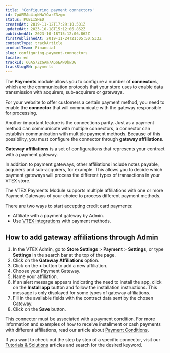 ```yaml
---
title: 'Configuring payment connectors'
id: 7pAEMAo4iqNHwYOarZ3zgm
status: PUBLISHED
createdAt: 2019-11-12T17:29:10.501Z
updatedAt: 2023-10-18T15:12:06.862Z
publishedAt: 2023-10-18T15:12:06.862Z
firstPublishedAt: 2019-11-24T21:05:50.533Z
contentType: trackArticle
productTeam: Financial
slug: configuring-payment-connectors
locale: en
trackId: 6GAS7ZzGAm7AGoEAwDbwJG
trackSlugEN: payments
---
```


The **Payments** module allows you to configure a number of **connectors**, which are the communication protocols that your store uses to enable data transmission with acquirers, sub-acquirers or gateways.

For your website to offer customers a certain payment method, you need to enable the **connector** that will communicate with the gateway responsible for processing.

Another important feature is the connections parity. Just as a payment method can communicate with multiple connectors, a connector can establish communication with multiple payment methods. Because of this possibility, you must configure the connector through **gateway affiliations**.

**Gateway affiliations** is a set of configurations that represents your contract with a payment gateway.

In addition to payment gateways, other affiliations include notes payable, acquirers and sub-acquirers, for example. This allows you to decide which payment gateways will process the different types of transactions in your VTEX store.

The VTEX Payments Module supports multiple affiliations with one or more Payment Gateways of your choice to process different payment methods.

There are two ways to start accepting credit card payments:
- Affiliate with a payment gateway by Admin.
- Use [VTEX integrations](https://developers.vtex.com/vtex-rest-api/docs/payments-integration-guide) with payment methods.

## How to add gateway affiliations through Admin
1. In the VTEX Admin, go to **Store Settings** > **Payment** > **Settings**, or type **Settings** in the search bar at the top of the page.
2. Click on the **Gateway Affiliations** option.
3. Click on the **+** button to add a new affiliation.
4. Choose your Payment Gateway.
5. Name your affiliation.
6. If an alert message appears indicating the need to install the app, click on the **Install app** button and follow the installation instructions. This message is only displayed for some types of gateway affiliations. 
7. Fill in the available fields with the contract data sent by the chosen Gateway.
8. Click on the **Save** button.

This connector must be associated with a payment condition. For more information and examples of how to receive installment or cash payments with different affiliations, read our article about [Payment Conditions](https://help.vtex.com/en/tutorial/how-to-configure-payment-conditions--tutorials_455).

If you want to check out the step by step of a specific connector, visit our [Tutorials & Solutions](https://help.vtex.com/en/tutorial/--531cHtUCUi3puRXNDmKziw) articles and search for the desired keyword.

